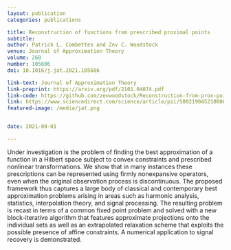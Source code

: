 ```yaml
---
layout: publication
categories: publications

title: Reconstruction of functions from prescribed proximal points
subtitle: 
author: Patrick L. Combettes and Zev C. Woodstock
venue: Journal of Approximation Theory
volume: 268
number: 105606
doi: 10.1016/j.jat.2021.105606

link-text: Journal of Approximation Theory
link-preprint: https://arxiv.org/pdf/2101.04074.pdf
link-code: https://github.com/zevwoodstock/Reconstruction-from-prox-points
link: https://www.sciencedirect.com/science/article/pii/S0021904521000691
featured-image: /media/jat.png


date: 2021-08-01

---
```


Under investigation is the problem of finding the best approximation of a function in a Hilbert space subject to convex constraints and prescribed nonlinear transformations. We show that in many instances these prescriptions can be represented using firmly nonexpansive operators, even when the original observation process is discontinuous. The proposed framework thus captures a large body of classical and contemporary best approximation problems arising in areas such as harmonic analysis, statistics, interpolation theory, and signal processing. The resulting problem is recast in terms of a common fixed point problem and solved with a new block-iterative algorithm that features approximate projections onto the individual sets as well as an extrapolated relaxation scheme that exploits the possible presence of affine constraints. A numerical application to signal recovery is demonstrated.
